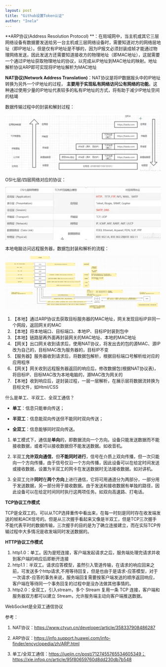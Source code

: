 ```yaml
---
layout: post
title: "Github设置Token认证"
author: "Inela"
---
```


**ARP协议(Address Resolution Protocol) **：在局域网中，当主机或其它三层网络设备有数据要发送给另一台主机或三层网络设备时，需要知道对方的网络层地址（即IP地址）。但是仅有IP地址是不够的，因为IP报文必须封装成帧才能通过物理网络发送，因此发送方还需要知道接收方的物理地址（即MAC地址），这就需要一个通过IP地址获取物理地址的协议，以完成从IP地址到MAC地址的映射。地址解析协议ARP即可实现将IP地址解析为MAC地址

**NAT协议(Network Address Translation)**：NAT协议是将IP数据报头中的IP地址转换为另外一个IP地址的过程， **主要用于实现私有网络访问公有网络的功能**。这种通过使用少量的IP地址代表较多的私有IP地址的方式，将有助于减少IP地址空间的枯竭





数据传输过程中的封装和解封过程：

![网络包应用层到物理机层的包装过程](https://github.com/MingJunDuan/mingjunduan.github.io/raw/main/images/mjduan/2023-11-17/网络包应用层到物理机层的包装过程.png)

OSI七层/四层网络对应的协议：

![TCP:IP四层模型对比OSI七层模型](https://github.com/MingJunDuan/mingjunduan.github.io/raw/main/images/mjduan/2023-11-17/TCP:IP四层模型对比OSI七层模型.png)



本地电脑访问远程服务器，数据包封装和解析的流程：

![数据包封装:解析流程](https://github.com/MingJunDuan/mingjunduan.github.io/raw/main/images/mjduan/2023-11-17/数据包封装:解析流程.png)

1. 【本地】通过ARP协议去获取目标服务器的MAC地址，网关发现目标IP非同一个网段，返回网关的MAC
2. 【本地】将本地端口、目标端口、本地IP、目标IP封装到包中
3. 【本地】链路层再外面再封装网关的MAC地址、本地的MAC地址
4. 【网关】出口网关收到请求后，使用NAT协议，将发出去的包的源MAC、源IP改为自己的，目标MAC改为服务器的，目标IP不变
5. 【服务器】服务器收到请求后，将数据包解析，根据目标端口号解析给对应的应用程序
6. 【网关】网关收到远程服务器返回的响应后，修改数据包(根据NAT协议表)，将目标IP、目标MAC改为本地电脑的，源MAC改为网关的
7. 【本地】收到响应后，逆封装过程，一层一层解析，在展示层将数据流转换为目标文件，如Html/CSS



什么是单工、半双工、全双工通信？

- **单工**：信息只能单向传送；

- **半双工**：信息能双向传送但不能同时双向传送；

- **全双工**：信息能够同时双向传送。

  

1. 单工模式下，通信是**单向**的，即数据流向一个方向。设备只能发送数据而不能接收数据，或者可以接收数据但不能发送数据。如收音机。

2. 半双工**允许双向通信**，但**不能同时进行**，信号在介质上双向传播，但一次只能向一个方向传播，由于信号仅沿一个方向传播，因此设备可以在给定时间发送或接收数据，设置为半双工的网卡在发送数据时无法接收数据。如对讲机。

3. 全双工允许**同时**在**两个方向**上进行通信，它将可用通道分为两部分，一部分用于发送数据，另一部分用于接收数据。由于发送和接收数据有单独的路径，因此设备可以在给定时间同时执行这两项任务。如双向高速路、打电话。

   

**TCP协议工作模式**

TCP是全双工的。可以从TCP选择重传中看出来，在每一时刻是同时存在收发端发送的帧和ACK信号的。但是从三次握手看起来又像是半双工，但是TCP三次握手不能代表平时的数据传输，三次握手的目的是为了确立连接建立，而在实际TCP传输过程中大多情况是收发端同时发送数据的。

**HTTP协议工作模式**

1. http1.0：单工。因为是短连接，客户端发起请求之后，服务端处理完请求并收到客户端的响应后即断开连接
2. http1.1：半双工。请求应答模型，虽然引入管道传输，在请求的响应回来之前，可发送多个http请求,不用等待回复，但是也由于是请求-应答模型，对于一次请求-应答的事务来说，服务端回复需要按客户端发送的顺序返回响应，客户端在等待同一个事务回复的过程中是没办法做其他事情的。
3. http2.0：全双工，引入stream，多个 Stream 复用一条 TCP 连接，客户端和服务器双方都可以建立 Stream，允许服务端主动向客户端推送数据。
   
   

WebSocket是全双工通信协议



参考：

1. NAT协议：https://www.ctyun.cn/developer/article/358337908486287

2. ARP协议：https://info.support.huawei.com/info-finder/encyclopedia/zh/ARP.html

3. 单工/全双工通信：https://juejin.cn/post/7127455765534605349；https://xie.infoq.cn/article/95f80659760d8dd230db7b548

   
